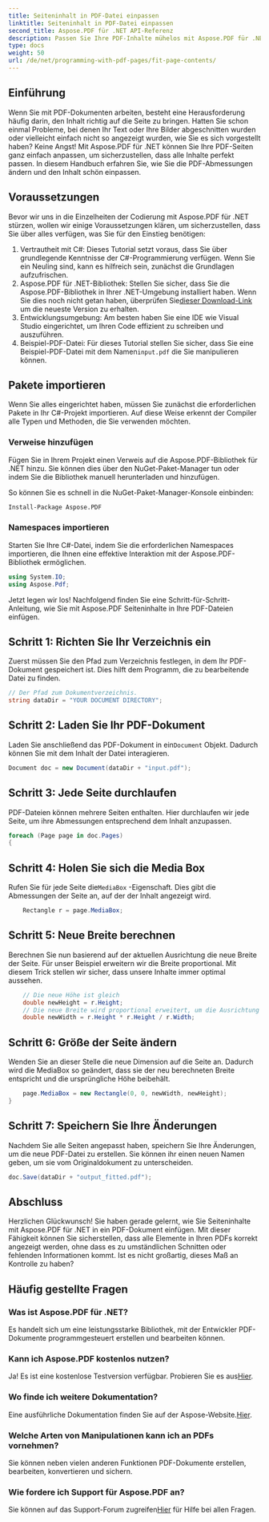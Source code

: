 ```yaml
---
title: Seiteninhalt in PDF-Datei einpassen
linktitle: Seiteninhalt in PDF-Datei einpassen
second_title: Aspose.PDF für .NET API-Referenz
description: Passen Sie Ihre PDF-Inhalte mühelos mit Aspose.PDF für .NET an. Diese Anleitung bietet eine detaillierte Schritt-für-Schritt-Anleitung zum Erreichen eines optimalen Seitenlayouts.
type: docs
weight: 50
url: /de/net/programming-with-pdf-pages/fit-page-contents/
---
```

## Einführung

Wenn Sie mit PDF-Dokumenten arbeiten, besteht eine Herausforderung häufig darin, den Inhalt richtig auf die Seite zu bringen. Hatten Sie schon einmal Probleme, bei denen Ihr Text oder Ihre Bilder abgeschnitten wurden oder vielleicht einfach nicht so angezeigt wurden, wie Sie es sich vorgestellt haben? Keine Angst! Mit Aspose.PDF für .NET können Sie Ihre PDF-Seiten ganz einfach anpassen, um sicherzustellen, dass alle Inhalte perfekt passen. In diesem Handbuch erfahren Sie, wie Sie die PDF-Abmessungen ändern und den Inhalt schön einpassen.

## Voraussetzungen

Bevor wir uns in die Einzelheiten der Codierung mit Aspose.PDF für .NET stürzen, wollen wir einige Voraussetzungen klären, um sicherzustellen, dass Sie über alles verfügen, was Sie für den Einstieg benötigen:

1. Vertrautheit mit C#: Dieses Tutorial setzt voraus, dass Sie über grundlegende Kenntnisse der C#-Programmierung verfügen. Wenn Sie ein Neuling sind, kann es hilfreich sein, zunächst die Grundlagen aufzufrischen.
2.  Aspose.PDF für .NET-Bibliothek: Stellen Sie sicher, dass Sie die Aspose.PDF-Bibliothek in Ihrer .NET-Umgebung installiert haben. Wenn Sie dies noch nicht getan haben, überprüfen Sie[dieser Download-Link](https://releases.aspose.com/pdf/net/) um die neueste Version zu erhalten.
3. Entwicklungsumgebung: Am besten haben Sie eine IDE wie Visual Studio eingerichtet, um Ihren Code effizient zu schreiben und auszuführen.
4.  Beispiel-PDF-Datei: Für dieses Tutorial stellen Sie sicher, dass Sie eine Beispiel-PDF-Datei mit dem Namen`input.pdf` die Sie manipulieren können.

## Pakete importieren

Wenn Sie alles eingerichtet haben, müssen Sie zunächst die erforderlichen Pakete in Ihr C#-Projekt importieren. Auf diese Weise erkennt der Compiler alle Typen und Methoden, die Sie verwenden möchten.

### Verweise hinzufügen

Fügen Sie in Ihrem Projekt einen Verweis auf die Aspose.PDF-Bibliothek für .NET hinzu. Sie können dies über den NuGet-Paket-Manager tun oder indem Sie die Bibliothek manuell herunterladen und hinzufügen.

So können Sie es schnell in die NuGet-Paket-Manager-Konsole einbinden:

```bash
Install-Package Aspose.PDF
```

### Namespaces importieren

Starten Sie Ihre C#-Datei, indem Sie die erforderlichen Namespaces importieren, die Ihnen eine effektive Interaktion mit der Aspose.PDF-Bibliothek ermöglichen.

```csharp
using System.IO;
using Aspose.Pdf;
```

Jetzt legen wir los! Nachfolgend finden Sie eine Schritt-für-Schritt-Anleitung, wie Sie mit Aspose.PDF Seiteninhalte in Ihre PDF-Dateien einfügen.

## Schritt 1: Richten Sie Ihr Verzeichnis ein

Zuerst müssen Sie den Pfad zum Verzeichnis festlegen, in dem Ihr PDF-Dokument gespeichert ist. Dies hilft dem Programm, die zu bearbeitende Datei zu finden.

```csharp
// Der Pfad zum Dokumentverzeichnis.
string dataDir = "YOUR DOCUMENT DIRECTORY";
```

## Schritt 2: Laden Sie Ihr PDF-Dokument

 Laden Sie anschließend das PDF-Dokument in ein`Document` Objekt. Dadurch können Sie mit dem Inhalt der Datei interagieren.

```csharp
Document doc = new Document(dataDir + "input.pdf");
```

## Schritt 3: Jede Seite durchlaufen

PDF-Dateien können mehrere Seiten enthalten. Hier durchlaufen wir jede Seite, um ihre Abmessungen entsprechend dem Inhalt anzupassen.

```csharp
foreach (Page page in doc.Pages)
{
```

## Schritt 4: Holen Sie sich die Media Box

 Rufen Sie für jede Seite die`MediaBox` -Eigenschaft. Dies gibt die Abmessungen der Seite an, auf der der Inhalt angezeigt wird.

```csharp
    Rectangle r = page.MediaBox;
```

## Schritt 5: Neue Breite berechnen

Berechnen Sie nun basierend auf der aktuellen Ausrichtung die neue Breite der Seite. Für unser Beispiel erweitern wir die Breite proportional. Mit diesem Trick stellen wir sicher, dass unsere Inhalte immer optimal aussehen.

```csharp
    // Die neue Höhe ist gleich
    double newHeight = r.Height;
    // Die neue Breite wird proportional erweitert, um die Ausrichtung im Querformat zu ermöglichen
    double newWidth = r.Height * r.Height / r.Width;
```

## Schritt 6: Größe der Seite ändern

Wenden Sie an dieser Stelle die neue Dimension auf die Seite an. Dadurch wird die MediaBox so geändert, dass sie der neu berechneten Breite entspricht und die ursprüngliche Höhe beibehält.

```csharp
    page.MediaBox = new Rectangle(0, 0, newWidth, newHeight);
}
```

## Schritt 7: Speichern Sie Ihre Änderungen

Nachdem Sie alle Seiten angepasst haben, speichern Sie Ihre Änderungen, um die neue PDF-Datei zu erstellen. Sie können ihr einen neuen Namen geben, um sie vom Originaldokument zu unterscheiden.

```csharp
doc.Save(dataDir + "output_fitted.pdf");
```

## Abschluss

Herzlichen Glückwunsch! Sie haben gerade gelernt, wie Sie Seiteninhalte mit Aspose.PDF für .NET in ein PDF-Dokument einfügen. Mit dieser Fähigkeit können Sie sicherstellen, dass alle Elemente in Ihren PDFs korrekt angezeigt werden, ohne dass es zu umständlichen Schnitten oder fehlenden Informationen kommt. Ist es nicht großartig, dieses Maß an Kontrolle zu haben?

## Häufig gestellte Fragen

### Was ist Aspose.PDF für .NET?
Es handelt sich um eine leistungsstarke Bibliothek, mit der Entwickler PDF-Dokumente programmgesteuert erstellen und bearbeiten können.

### Kann ich Aspose.PDF kostenlos nutzen?
 Ja! Es ist eine kostenlose Testversion verfügbar. Probieren Sie es aus[Hier](https://releases.aspose.com/).

### Wo finde ich weitere Dokumentation?
 Eine ausführliche Dokumentation finden Sie auf der Aspose-Website.[Hier](https://reference.aspose.com/pdf/net/).

### Welche Arten von Manipulationen kann ich an PDFs vornehmen?
Sie können neben vielen anderen Funktionen PDF-Dokumente erstellen, bearbeiten, konvertieren und sichern.

### Wie fordere ich Support für Aspose.PDF an?
 Sie können auf das Support-Forum zugreifen[Hier](https://forum.aspose.com/c/pdf/10) für Hilfe bei allen Fragen.